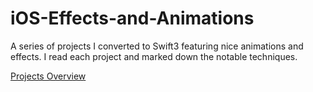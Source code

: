 # iOS-Effects-and-Animations

A series of projects I converted to Swift3 featuring nice animations and effects. I read each project and marked down the notable techniques.

[Projects Overview](https://docs.google.com/document/d/1o8vU_CwZaXts3zynlMDATsCjFVncrQi6j21mDI0kVYs/edit#heading=h.u0qoia37j3uo)

